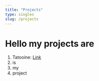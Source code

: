 ```yaml
---
title: "Projects"
type: singles
slug: /projects
---
```



# Hello my projects are

1. Tatooine: [Link](/projects/tatooine/)
2. is
3. my
4. project
